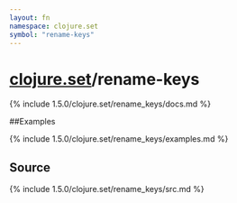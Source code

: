 ```yaml
---
layout: fn
namespace: clojure.set
symbol: "rename-keys"
---
```


# [clojure.set](../)/rename-keys

{% include 1.5.0/clojure.set/rename_keys/docs.md %}

##Examples

{% include 1.5.0/clojure.set/rename_keys/examples.md %}
## Source
{% include 1.5.0/clojure.set/rename_keys/src.md %}

